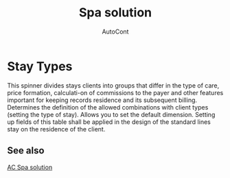 ﻿---
    title: "Spa solution"
    author: AutoCont
    ms.date: 04/30/2018
    ms.topic: article
    ms.prod: dynamics-nav-2017
    ms.contentlocale: en
    ms.lasthandoff: 04/30/2018
---

# Stay Types

This spinner divides stays clients into groups that differ in the type of care, price formation, calculati-on of commissions to the payer and other features important for keeping records residence and its subsequent billing. 
Determines the definition of the allowed combinations with client types (setting the type of stay). Allows you to set the default dimension.
Setting up fields of this table shall be applied in the design of the standard lines stay on the residence of the client. 



## <a name="see-also"></a>See also
[AC Spa solution](ac-spa-solution.md)